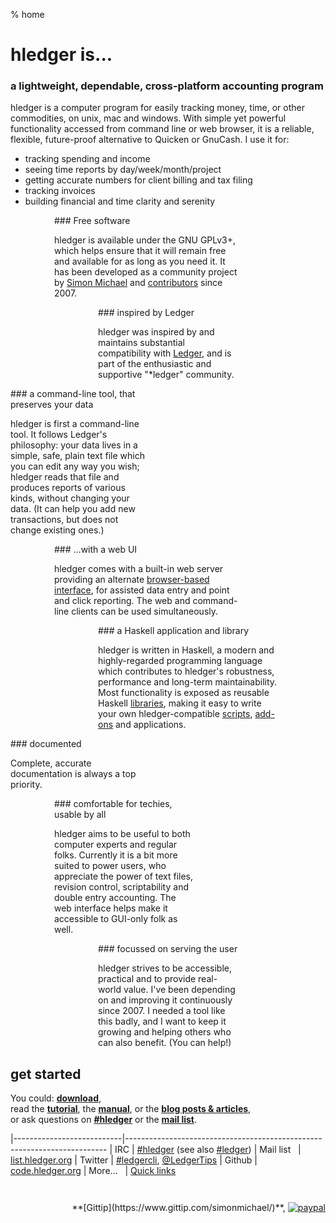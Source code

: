 % home

# hledger is...

### a lightweight, dependable, cross-platform accounting program

hledger is a computer program for easily tracking money, time, or
other commodities, on unix, mac and windows. With simple yet powerful
functionality accessed from command line or web browser, it is a
reliable, flexible, future-proof alternative to Quicken or GnuCash. I
use it for:

- tracking spending and income
- seeing time reports by day/week/month/project
- getting accurate numbers for client billing and tax filing
- tracking invoices
- building financial and time clarity and serenity

<div style="margin:0 10em 0 5em;">
### Free software

hledger is available under the GNU GPLv3+, which helps ensure that it
will remain free and available for as long as you need it.  It has
been developed as a community project by
[Simon Michael](http://joyful.com) and
[contributors](contributors.html) since 2007.
</div>

<div style="margin:0 10em 0 10em;">
### inspired by Ledger

hledger was inspired by and maintains substantial compatibility with [Ledger](faq.html#hledger-and-ledger),
and is part of the enthusiastic and supportive "*ledger" community.
</div>

<div style="margin:0 20em 0 0em;">
### a command-line tool, that preserves your data

hledger is first a command-line tool. It follows Ledger's philosophy:
your data lives in a simple, safe, plain text file which you can edit
any way you wish; hledger reads that file and produces reports of
various kinds, without changing your data. (It can help you add new
transactions, but does not change existing ones.)
</div>

<div style="margin:0 10em 0 5em;">
### ...with a web UI

hledger comes with a built-in web server providing an alternate
[browser-based interface](manual.html#web), for assisted data entry
and point and click reporting. The web and command-line clients can be
used simultaneously.
</div>

<div style="margin:0 5em 0 10em;">
### a Haskell application and library

hledger is written in Haskell, a modern and highly-regarded
programming language which contributes to hledger's robustness,
performance and long-term maintainability.  Most functionality is
exposed as reusable Haskell
[libraries](http://hackage.haskell.org/package/hledger-lib), making it
easy to write your own hledger-compatible
[scripts](more-docs.html#scripting-examples), [add-ons](manual.html#add-on) and
applications.
</div>

<div style="margin:0 20em 0 0em;">
### documented

Complete, accurate documentation is always a top priority.
</div>

<div style="margin:0 15em 0 5em;">
### comfortable for techies, usable by all

hledger aims to be useful to both computer experts and regular folks.
Currently it is a bit more suited to power users, who appreciate the
power of text files, revision control, scriptability and double entry
accounting. The web interface helps make it accessible to GUI-only
folk as well.
</div>

<div style="margin:0 10em 0 10em;">
### focussed on serving the user

hledger strives to be accessible, practical and to provide real-world value.
I've been depending on and improving it continuously since 2007.
I needed a tool like this badly, and I want to keep it growing and helping others who can also benefit.
(You can help!)
</div>

## get started

You could:
**[download](download.html)**,\
read the **[tutorial](step-by-step.html)**,
the **[manual](manual.html)**,
or the **[blog posts & articles](more-docs.html#blog-posts-articles)**,\
or ask questions on **[#hledger](http://hledger.org/irc)**
or the **[mail list](http://hledger.org/list)**.

<!-- <style> -->
<!-- tr { -->
<!--     /*vertical-align:top;*/ -->
<!--     border-top:thin solid #bbb; -->
<!-- } -->
<!-- </style> -->
|---------------------------|-------------------------------------------------------------------------
| IRC                       | [#hledger](http://hledger.org/irc) (see also [#ledger](http://webchat.freenode.net?channels=ledger&randomnick=1))
| Mail list&nbsp;&nbsp;     | [list.hledger.org](http://hledger.org/list)
| Twitter                   | [#ledgercli](https://twitter.com/search?q=%23ledgercli&src=typd&f=realtime), <a href="https://twitter.com/ledgertips">@LedgerTips</a>
| Github                    | [code.hledger.org](http://github.com/simonmichael/hledger)
| More...&nbsp;&nbsp;       | [Quick links](http://hledger.org/developer-guide.html#quick-links)

<!-- | web UI demo             | [demo.hledger.org](http://demo.hledger.org) | -->
<!-- [web ui demo](http://demo.hledger.org/register?q=inacct%3Aassets%3Abank%3Achecking+sym%3A\%24) -->

<div style="margin-top:2em; text-align:right; float:right;">
<!-- Has hledger saved you or your employer money, time or peace of mind ? -->
<!-- Donations: -->
**[Gittip](https://www.gittip.com/simonmichael/)**,
<a href="https://www.paypal.com/cgi-bin/webscr?cmd=_s-xclick&hosted_button_id=5J33NLXYXCYAY"><img border=0 src="https://www.paypal.com/en_US/i/btn/x-click-but04.gif" alt="paypal"></a>
<!-- Also testimonials, examples, blogging, packaging, and patches. -->
</div>
